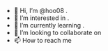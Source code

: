 - 👋 Hi, I’m @hoo08 .
- 👀 I’m interested in .
- 🌱 I’m currently learning .
- 💞️ I’m looking to collaborate on 
- 📫 How to reach me 


<!---
hoo08/hoo08 is a ✨ special ✨ repository because its `README.md` (this file) appears on your GitHub profile.
You can click the Preview link to take a look at your changes.
--->
